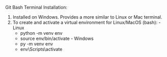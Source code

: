 Git Bash Terminal Installation:
  1) Installed on Windows. Provides a more similar to Linux or Mac terminal.
  2) To create and activate a virtual environment for Linux/MacOS (bash):
    - Linux
      - python -m venv env
      - source env/bin/activate
    - Windows
      - py -m venv env
      - env\Scripts\activate 